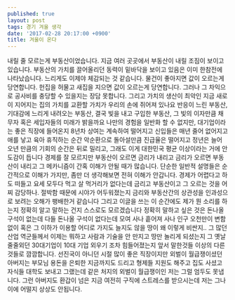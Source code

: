```yaml
---
published: true
layout: post
tags: 경기 겨울 생각
date: '2017-02-28 20:17:00 +0900'
title: 겨울이 온다
---
```

내릴 줄 모르는게 부동산이었습니다. 지금 여러 곳곳에서 부동산이 내릴 조짐이 보이고 있습니다. 부동산의 가치를 끌어올리던 동력이 밑바닥을 보이고 있음은 이미 한참전에 나타났습니다. 느리게도 이제야 체감되는 것 같습니다.
물건이 좋아지면 값이 오르는게 당연합니다. 헌집을 허물고 새집을 지으면 값이 오르는게 당연합니다. 그러나 그 차익으로 공사비를 충당할 수 있을지는 장담 못합니다. 그리고 가치의 생산이 최악인 지금 새로이 지어지는 집의 가치를 교환할 가치가 우리의 손에 쥐어져 있나요
 반응이 느린 부동산, 기대감에 느리게 내려오는 부동산, 결국 빛을 내고 구입한 부동산, 그 빛의 이자만큼 채무자 혹은 세입자들의 미래가 밝을까요
 나만의 경험을 일반화 할 수 없지만, 대기업이라는 좋은 직장에 들어온지 8년차 상여는 계속하여 떨어지고 신입들은 매년 줄어 없어지고 애를 낳고 육아 휴직하는 순간 악순환으로 돌아설만큼 진급율은 떨어지고 정년은 늘어 오년 만큼의 기회의 순간은 뒤로 밀리고, 그래도 이게 대한민국 평균 이상이라는 거에 안도감이 듭니다
 경제를 잘 모르지만 부동산이 오르면 금리가 내리고 금리가 오르면 부동산이 내리고 그 메카니즘이 간혹 이해가 안될 때가 많습니다. 단순한 일반적 설명들은 순간적으로 이해가 가지만, 좀만 더 생각해보면 전혀 이해가 안갑니다. 경제가 어렵다고 하도 떠들고 요세 모두다 먹고 살 먹거리가 없다는데 금리고 부동산이고 그 오르는 것을 어찌 감당하나. 절박함 때문에 시야가 어두워졌는지 금리와 부동산간의 상관성을 인과성으로 보려는 오해가 팽배한거 같습니다 그리고 이글을 쓰는 이 순간에도 제가 뭔 소리를 하는지 정확히 알고 말하는 건지 스스로도 모르겠습니다
 정확히 말하고 싶은 것은 돈나올 구석이 없는데 다들 돈나올 구석이 없다는데 모여 사나 흩어져 사나 인구 오천만이 변함없이 혹은 그 이하가 이용할 어디로 가지도 늘지도 않을 땅이 왜 이렇게 비싼지.. 그 많던 산업 역군들께서 이제는 뭐하고 사람과 기술을 안 만지고 땅만 놀리게 되셨는지 그 옛날 줄줄외던 30대기업이 10대 기업 외우기 조차 힘들어졌는지
 앞서 말한것들 이상의 다른 것들로 깜깜합니다. 선진국이 아니던 시절 많이 좋은 직장이지만 외벌이 월급쟁이셨던 아버지는 부모님 용돈을 은퇴한 지금까지도 드리고 형제들 지원도 해주고 집도 사셨고 자식들 대학도 보내고 그랬는데 같은 처지의 외벌이 월급쟁이인 저는 그럴 엄두도 못냅니다. 그런 아버지도 환갑이 넘은 지금 여전히 구직에 스트레스를 받으시는데 저는 그나이에 어떨지 상상도 안됩니다.
